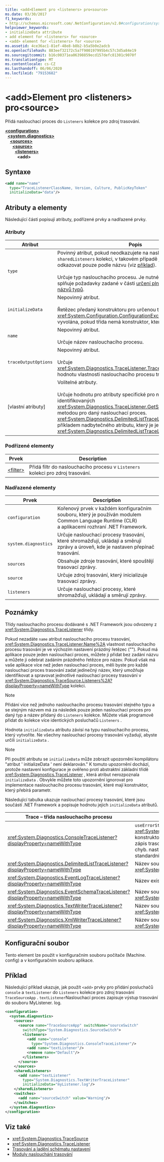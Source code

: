 ```yaml
---
title: <add>Element pro <listeners> pro<source>
ms.date: 03/30/2017
f1_keywords:
- http://schemas.microsoft.com/.NetConfiguration/v2.0#configuration/system.diagnostics/sources/source/listeners/add
helpviewer_keywords:
- initializeData attribute
- add element for <listeners> for <source>
- <add> element for <listeners> for <source>
ms.assetid: 4ce36ac1-81ef-48e8-b8b2-b5a5b0e2adcb
ms.openlocfilehash: 883eef32172c5a7f900197995b4c57c3d5a84e19
ms.sourcegitcommit: b16c00371ea06398859ecd157defc81301c9070f
ms.translationtype: MT
ms.contentlocale: cs-CZ
ms.lasthandoff: 06/06/2020
ms.locfileid: "79153682"
---
```

# <a name="add-element-for-listeners-for-source"></a>\<add>Element pro \<listeners> pro\<source>
Přidá naslouchací proces do `Listeners` kolekce pro zdroj trasování.  

[**\<configuration>**](../configuration-element.md)\
&nbsp;&nbsp;[**\<system.diagnostics>**](system-diagnostics-element.md)\
&nbsp;&nbsp;&nbsp;&nbsp;[**\<sources>**](sources-element.md)\
&nbsp;&nbsp;&nbsp;&nbsp;&nbsp;&nbsp;[**\<source>**](source-element.md)\
&nbsp;&nbsp;&nbsp;&nbsp;&nbsp;&nbsp;&nbsp;&nbsp;[**\<listeners>**](listeners-element-for-source.md)\
&nbsp;&nbsp;&nbsp;&nbsp;&nbsp;&nbsp;&nbsp;&nbsp;&nbsp;&nbsp;**\<add>**

## <a name="syntax"></a>Syntaxe  
  
```xml  
<add name="name"
  type="TraceListenerClassName, Version, Culture, PublicKeyToken"  
  initializeData="data"/>  
```  
  
## <a name="attributes-and-elements"></a>Atributy a elementy  
 Následující části popisují atributy, podřízené prvky a nadřazené prvky.  
  
### <a name="attributes"></a>Atributy  
  
|Atribut|Popis|  
|---------------|-----------------|  
|`type`|Povinný atribut, pokud neodkazujete na naslouchací proces v `sharedListeners` kolekci, v takovém případě je nutné na něj odkazovat pouze podle názvu (viz [příklad](#example)).<br /><br /> Určuje typ naslouchacího procesu. Je nutné použít řetězec, který splňuje požadavky zadané v části [určení plně kvalifikovaných názvů typů](../../../reflection-and-codedom/specifying-fully-qualified-type-names.md).|  
|`initializeData`|Nepovinný atribut.<br /><br /> Řetězec předaný konstruktoru pro určenou třídu. <xref:System.Configuration.ConfigurationException>Výjimka je vyvolána, pokud třída nemá konstruktor, který přebírá řetězec.|  
|`name`|Nepovinný atribut.<br /><br /> Určuje název naslouchacího procesu.|  
|`traceOutputOptions`|Nepovinný atribut.<br /><br /> Určuje <xref:System.Diagnostics.TraceListener.TraceOutputOptions%2A> hodnotu vlastnosti naslouchacího procesu trasování.|  
|[vlastní atributy]|Volitelné atributy.<br /><br /> Určuje hodnotu pro atributy specifické pro naslouchací proces identifikovaných <xref:System.Diagnostics.TraceListener.GetSupportedAttributes%2A> metodou pro daný naslouchací proces. <xref:System.Diagnostics.DelimitedListTraceListener.Delimiter%2A>je příkladem nadbytečného atributu, který je jedinečný pro <xref:System.Diagnostics.DelimitedListTraceListener> třídu.|  
  
### <a name="child-elements"></a>Podřízené elementy  
  
|Prvek|Description|  
|-------------|-----------------|  
|[\<filter>](filter-element-for-add-for-listeners-for-source.md)|Přidá filtr do naslouchacího procesu v `Listeners` kolekci pro zdroj trasování.|  
  
### <a name="parent-elements"></a>Nadřazené elementy  
  
|Prvek|Description|  
|-------------|-----------------|  
|`configuration`|Kořenový prvek v každém konfiguračním souboru, který je používán modulem Common Language Runtime (CLR) a aplikacemi rozhraní .NET Framework.|  
|`system.diagnostics`|Určuje naslouchací procesy trasování, které shromažďují, ukládají a směrují zprávy a úroveň, kde je nastaven přepínač trasování.|  
|`sources`|Obsahuje zdroje trasování, které spouštějí trasovací zprávy.|  
|`source`|Určuje zdroj trasování, který inicializuje trasovací zprávy.|  
|`listeners`|Určuje naslouchací procesy, které shromažďují, ukládají a směrují zprávy.|  
  
## <a name="remarks"></a>Poznámky  
 Třídy naslouchacího procesu dodávané s .NET Framework jsou odvozeny z <xref:System.Diagnostics.TraceListener> třídy.  
  
 Pokud nezadáte `name` atribut naslouchacího procesu trasování, <xref:System.Diagnostics.TraceListener.Name%2A> vlastnost naslouchacího procesu trasování je ve výchozím nastavení prázdný řetězec (""). Pokud má aplikace pouze jeden naslouchací proces, můžete ji přidat bez zadání názvu a můžete ji odebrat zadáním prázdného řetězce pro název. Pokud však má vaše aplikace více než jeden naslouchací proces, měli byste pro každé naslouchací proces trasování zadat jedinečný název, který umožňuje identifikovat a spravovat jednotlivé naslouchací procesy trasování v <xref:System.Diagnostics.TraceSource.Listeners%2A?displayProperty=nameWithType> kolekci.  
  
> [!NOTE]
> Přidání více než jednoho naslouchacího procesu trasování stejného typu a se stejným názvem má za následek pouze jeden naslouchací proces pro daný typ a název přidaný do `Listeners` kolekce. Můžete však programově přidat do kolekce více identických posluchačů `Listeners` .  
  
 Hodnota `initializeData` atributu závisí na typu naslouchacího procesu, který vytvoříte. Ne všechny naslouchací procesy trasování vyžadují, abyste určili `initializeData` .  
  
> [!NOTE]
> Při použití atributu se `initializeData` může zobrazit upozornění kompilátoru "atribut ' initializeData ' není deklarován." K tomuto upozornění dochází, protože nastavení konfigurace je ověřeno proti abstraktní základní třídě <xref:System.Diagnostics.TraceListener> , která atribut nerozpoznala `initializeData` . Obvykle můžete toto upozornění ignorovat pro implementace naslouchacího procesu trasování, které mají konstruktor, který přebírá parametr.  
  
 Následující tabulka ukazuje naslouchací procesy trasování, které jsou součástí .NET Framework a popisuje hodnotu jejich `initializeData` atributů.  
  
|Trace – třída naslouchacího procesu|hodnota atributu initializeData|  
|--------------------------|------------------------------------|  
|<xref:System.Diagnostics.ConsoleTraceListener?displayProperty=nameWithType>|`useErrorStream`Hodnota pro <xref:System.Diagnostics.ConsoleTraceListener.%23ctor%2A> konstruktor  Nastavte `initializeData` atribut na " `true` " pro zápis trasování a ladění výstupu do standardního streamu chyb. nastavte ho na "", chcete-li `false` zapisovat do standardního výstupního proudu.|  
|<xref:System.Diagnostics.DelimitedListTraceListener?displayProperty=nameWithType>|Název souboru, do kterého se <xref:System.Diagnostics.DelimitedListTraceListener> zapisují.|  
|<xref:System.Diagnostics.EventLogTraceListener?displayProperty=nameWithType>|Název existujícího zdroje protokolu událostí.|  
|<xref:System.Diagnostics.EventSchemaTraceListener?displayProperty=nameWithType>|Název souboru, do kterého se <xref:System.Diagnostics.EventSchemaTraceListener> zapisují.|  
|<xref:System.Diagnostics.TextWriterTraceListener?displayProperty=nameWithType>|Název souboru, do kterého se <xref:System.Diagnostics.TextWriterTraceListener> zapisují.|  
|<xref:System.Diagnostics.XmlWriterTraceListener?displayProperty=nameWithType>|Název souboru, do kterého se <xref:System.Diagnostics.XmlWriterTraceListener> zapisují.|  
  
## <a name="configuration-file"></a>Konfigurační soubor  
 Tento element lze použít v konfiguračním souboru počítače (Machine. config) a v konfiguračním souboru aplikace.  
  
## <a name="example"></a>Příklad  
 Následující příklad ukazuje, jak použít `<add>` prvky pro přidání posluchačů `console` a `textListener` do `Listeners` kolekce pro zdroj trasování `TraceSourceApp` . `textListener`Naslouchací proces zapisuje výstup trasování do souboru MyListener. log.  
  
```xml  
<configuration>  
  <system.diagnostics>  
    <sources>  
      <source name="TraceSourceApp" switchName="sourceSwitch"
        switchType="System.Diagnostics.SourceSwitch">  
        <listeners>  
          <add name="console"
            type="System.Diagnostics.ConsoleTraceListener"/>  
          <add name="textListener"/>  
          <remove name="Default"/>  
        </listeners>  
      </source>  
    </sources>  
    <sharedListeners>  
      <add name="textListener"
        type="System.Diagnostics.TextWriterTraceListener"
        initializeData="myListener.log"/>  
    </sharedListeners>  
    <switches>  
      <add name="sourceSwitch" value="Warning"/>  
    </switches>  
  </system.diagnostics>  
</configuration>
```  
  
## <a name="see-also"></a>Viz také

- <xref:System.Diagnostics.TraceSource>
- <xref:System.Diagnostics.TraceListener>
- [Trasování a ladění schématu nastavení](index.md)
- [Moduly naslouchání trasování](../../../debug-trace-profile/trace-listeners.md)
